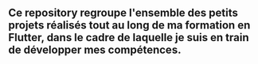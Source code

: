 ## Ce repository  regroupe l'ensemble des petits projets réalisés tout au long de ma formation en Flutter, dans le cadre de laquelle je suis en train de développer mes compétences.
